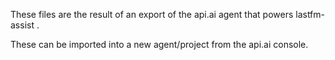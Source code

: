 These files are the result of an export of the api.ai agent that powers lastfm-assist .

These can be imported into a new agent/project from the api.ai console.

